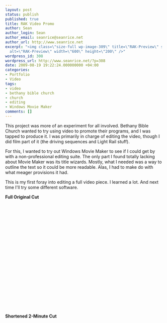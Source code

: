 ```yaml
---
layout: post
status: publish
published: true
title: RAK Video Promo
author: Sean
author_login: Sean
author_email: seanrice@seanrice.net
author_url: http://www.seanrice.net
excerpt: "<img class=\"size-full wp-image-309\" title=\"RAK-Preview\" src=\"http://www.seanrice.net/wp-content/uploads/2009/08/RAK-Preview.jpg\"
  alt=\"RAK-Preview\" width=\"600\" height=\"200\" />"
wordpress_id: 308
wordpress_url: http://www.seanrice.net/?p=308
date: 2009-08-19 19:22:24.000000000 +04:00
categories:
- Portfolio
- Video
tags:
- video
- bethany bible church
- church
- editing
- Windows Movie Maker
comments: []
---
```

This project was more of an experiment for all involved. Bethany Bible Church wanted to try using video to promote their programs, and I was tapped to produce it. I was primarily in charge of editing the video, though I did film part of it (the driving sequences and Light Rail stuff).

For this, I wanted to try out Windows Movie Maker to see if I could get by with a non-professional editing suite. The only part I found totally lacking about Movie Maker was its title wizards. Mostly, what I needed was a way to outline the text so it could be more readable. Alas, I had to make do with what meager provisions it had.

This is my first foray into editing a full video piece. I learned a lot. And next time I'll try some different software.

<strong>Full Original Cut</strong>

<object width="500" height="338"><param name="allowfullscreen" value="true" /><param name="allowscriptaccess" value="always" /><param name="movie" value="http://vimeo.com/moogaloop.swf?clip_id=5654597&amp;server=vimeo.com&amp;show_title=0&amp;show_byline=0&amp;show_portrait=0&amp;color=00ADEF&amp;fullscreen=1" /><embed src="http://vimeo.com/moogaloop.swf?clip_id=5654597&amp;server=vimeo.com&amp;show_title=0&amp;show_byline=0&amp;show_portrait=0&amp;color=00ADEF&amp;fullscreen=1" type="application/x-shockwave-flash" allowfullscreen="true" allowscriptaccess="always" width="500" height="338"></embed></object>

<strong>Shortened 2-Minute Cut</strong>

<object width="500" height="338"><param name="allowfullscreen" value="true" /><param name="allowscriptaccess" value="always" /><param name="movie" value="http://vimeo.com/moogaloop.swf?clip_id=6157003&amp;server=vimeo.com&amp;show_title=0&amp;show_byline=0&amp;show_portrait=0&amp;color=00ADEF&amp;fullscreen=1" /><embed src="http://vimeo.com/moogaloop.swf?clip_id=6157003&amp;server=vimeo.com&amp;show_title=0&amp;show_byline=0&amp;show_portrait=0&amp;color=00ADEF&amp;fullscreen=1" type="application/x-shockwave-flash" allowfullscreen="true" allowscriptaccess="always" width="500" height="338"></embed></object>
